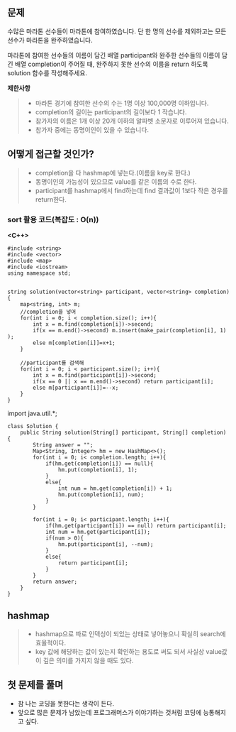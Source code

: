 ## 문제

수많은 마라톤 선수들이 마라톤에 참여하였습니다. 단 한 명의 선수를 제외하고는 모든 선수가 마라톤을 완주하였습니다.

마라톤에 참여한 선수들의 이름이 담긴 배열 participant와 완주한 선수들의 이름이 담긴 배열 completion이 주어질 때, 완주하지 못한 선수의 이름을 return 하도록 solution 함수를 작성해주세요.

**제한사항**
>* 마라톤 경기에 참여한 선수의 수는 1명 이상 100,000명 이하입니다.
>* completion의 길이는 participant의 길이보다 1 작습니다.
>* 참가자의 이름은 1개 이상 20개 이하의 알파벳 소문자로 이루어져 있습니다.
>* 참가자 중에는 동명이인이 있을 수 있습니다.


## 어떻게 접근할 것인가?

>* completion을 다 hashmap에 넣는다.(이름을 key로 한다.)
>* 동명이인의 가능성이 있으므로 value를 같은 이름의 수로 한다.
>* participant를 hashmap에서 find하는데 find 결과값이 1보다 작은 경우를 return한다.



### sort 활용 코드(복잡도 : O(n))

**<C++>**

    #include <string>
    #include <vector>
    #include <map>
    #include <iostream>
    using namespace std;


    string solution(vector<string> participant, vector<string> completion) {
        map<string, int> m;
        //completion을 넣어
        for(int i = 0; i < completion.size(); i++){
            int x = m.find(completion[i])->second; 
            if(x == m.end()->second) m.insert(make_pair(completion[i], 1) );
            else m[completion[i]]=x+1;
        }

        //participant를 검색해
        for(int i = 0; i < participant.size(); i++){
            int x = m.find(participant[i])->second; 
            if(x == 0 || x == m.end()->second) return participant[i];
            else m[participant[i]]=--x;
        }
    }
    
**<JAVA>**

import java.util.*;

    class Solution {
        public String solution(String[] participant, String[] completion) {
            String answer = "";
            Map<String, Integer> hm = new HashMap<>();   
            for(int i = 0; i< completion.length; i++){
                if(hm.get(completion[i]) == null){
                    hm.put(completion[i], 1);
                }
                else{
                    int num = hm.get(completion[i]) + 1;
                    hm.put(completion[i], num);
                }
            }

            for(int i = 0; i< participant.length; i++){
                if(hm.get(participant[i]) == null) return participant[i]; 
                int num = hm.get(participant[i]);
                if(num > 0){
                    hm.put(participant[i], --num);
                }
                else{
                    return participant[i];
                }
            }
            return answer;
        }
    }

## hashmap

 >* hashmap으로 따로 인덱싱이 되있는 상태로 넣어놓으니 확실히 search에 효율적이다.
 >* key 값에 해당하는 값이 있는지 확인하는 용도로 써도 되서 사실상 value값이 깊은 의미를 가지지 않을 때도 있다.
 
 ## 첫 문제를 풀며
 
 - 참 나는 코딩을 못한다는 생각이 든다.
 - 앞으로 많은 문제가 남았는데 프로그래머스가 이야기하는 것처럼 코딩에 능통해지고 싶다. 
